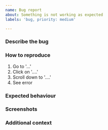```yaml
---
name: Bug report
about: Something is not working as expected
labels: 'bug, priority: medium'

---
```


### Describe the bug
<!-- A clear and concise description of what the bug is. -->

### How to reproduce
<!-- Steps to reproduce the behaviour -->
1. Go to '...'
2. Click on '....'
3. Scroll down to '....'
4. See error

### Expected behaviour
<!-- A clear and concise description of what you expected to happen. -->

### Screenshots
<!-- If applicable, add screenshots to help explain your problem. -->

### Additional context
<!-- Add any other context about the problem here. -->
